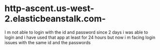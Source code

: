 # http-ascent.us-west-2.elasticbeanstalk.com-
I m not able to login with the id and password since 2 days i was able to login and i have used that app at least for 24 hours but now i m facing login issues with the same id and the passwords
